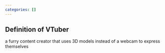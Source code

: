 ```yaml
---
categories: []
---
```


## Definition of VTuber

a furry content creator that uses 3D models instead of a webcam to express themselves
